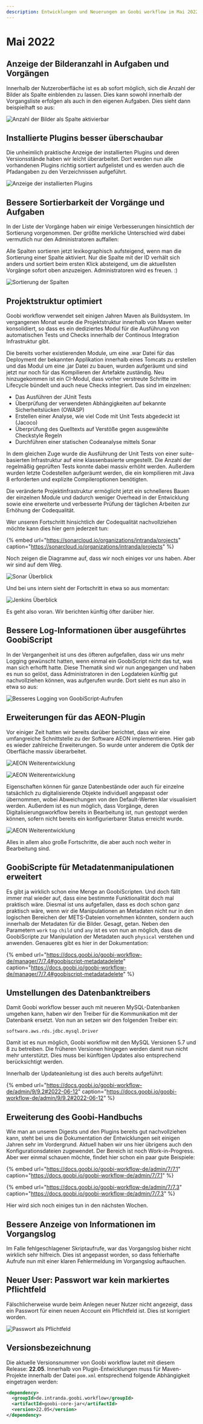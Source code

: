 ```yaml
---
description: Entwicklungen und Neuerungen an Goobi workflow im Mai 2022
---
```


# Mai 2022


## Anzeige der Bilderanzahl in Aufgaben und Vorgängen
Innerhalb der Nutzeroberfläche ist es ab sofort möglich, sich die Anzahl der Bilder als Spalte einblenden zu lassen. Dies kann sowohl innerhalb der Vorgangsliste erfolgen als auch in den eigenen Aufgaben. Dies sieht dann beispielhaft so aus:

![Anzahl der Bilder als Spalte aktivierbar](../.gitbook/assets/2205_imagenum_de.png)


## Installierte Plugins besser überschaubar
Die unheimlich praktische Anzeige der installierten Plugins und deren Versionsstände haben wir leicht überarbeitet. Dort werden nun alle vorhandenen Plugins richtig sortiert aufgelistet und es werden auch die Pfadangaben zu den Verzeichnissen aufgeführt.

![Anzeige der installierten Plugins](../.gitbook/assets/2205_plugins_de.png)

## Bessere Sortierbarkeit der Vorgänge und Aufgaben
In der Liste der Vorgänge haben wir einige Verbesserungen hinsichtlich der Sortierung vorgenommen. Der größte merkliche Unterschied wird dabei vermutlich nur den Administratoren auffallen:

Alle Spalten sortieren jetzt lexikographisch aufsteigend, wenn man die Sortierung einer Spalte aktiviert. Nur die Spalte mit der ID verhält sich anders und sortiert beim ersten Klick absteigend, um die aktuellsten Vorgänge sofort oben anzuzeigen. Administratoren wird es freuen. :)

![Sortierung der Spalten](../.gitbook/assets/2205_sorting_de.png)


## Projektstruktur optimiert
Goobi workflow verwendet seit einigen Jahren Maven als Buildsystem. Im vergangenen Monat wurde die Projektstruktur innerhalb von Maven weiter konsolidiert, so dass es ein dediziertes Modul für die Ausführung von automatischen Tests und Checks innerhalb der Continous Integration Infrastruktur gibt.

Die bereits vorher existierenden Module, um eine .war Datei für das Deployment der bekannten Applikation innerhalb eines Tomcats zu erstellen und das Modul um eine .jar Datei zu bauen, wurden aufgeräumt und sind jetzt nur noch für das Kompilieren der Artefakte zuständig. Neu hinzugekommen ist ein CI-Modul, dass vorher verstreute Schritte im Lifecycle bündelt und auch neue Checks integriert. Das sind im einzelnen:

* Das Ausführen der JUnit Tests
* Überprüfung der verwendeten Abhängigkeiten auf bekannte Sicherheitslücken (OWASP)
* Erstellen einer Analyse, wie viel Code mit Unit Tests abgedeckt ist (Jacoco)
* Überprüfung des Quelltexts auf Verstöße gegen ausgewählte Checkstyle Regeln
* Durchführen einer statischen Codeanalyse mittels Sonar

In dem gleichen Zuge wurde die Ausführung der Unit Tests von einer suite-basierten Infrastruktur auf eine klassenbasierte umgestellt. Die Anzahl der regelmäßig geprüften Tests konnte dabei massiv erhöht werden. Außerdem wurden letzte Codestellen aufgeräumt werden, die ein kompilieren mit Java 8 erforderten und explizite Compileroptionen benötigten.

Die veränderte Projektinfrastruktur ermöglicht jetzt ein schnelleres Bauen der einzelnen Module und dadurch weniger Overhead in der Entwicklung sowie eine erweiterte und verbesserte Prüfung der täglichen Arbeiten zur Erhöhung der Codequalität.

Wer unseren Fortschritt hinsichtlich der Codequalität nachvollziehen möchte kann dies hier gern jederzeit tun:

{% embed url="https://sonarcloud.io/organizations/intranda/projects" caption="https://sonarcloud.io/organizations/intranda/projects" %}

Noch zeigen die Diagramme auf, dass wir noch einiges vor uns haben. Aber wir sind auf dem Weg.

![Sonar Überblick](../.gitbook/assets/2205_sonar_de.png)

Und bei uns intern sieht der Fortschritt in etwa so aus momentan:

![Jenkins Überblick](../.gitbook/assets/2205_jenkins_de.png)

Es geht also voran. Wir berichten künftig öfter darüber hier.


## Bessere Log-Informationen über ausgeführtes GoobiScript
In der Vergangenheit ist uns des öfteren aufgefallen, dass wir uns mehr Logging gewünscht hatten, wenn einmal ein GoobiScript nicht das tut, was man sich erhofft hatte. Diese Thematik sind wir nun angegangen und haben es nun so gelöst, dass Administratoren in den Logdateien künftig gut nachvollziehen können, was aufgerufen wurde. Dort sieht es nun also in etwa so aus:

![Besseres Logging von GoobiScript-Aufrufen](../.gitbook/assets/2205_goobiscriptlog_de.png)


## Erweiterungen für das AEON-Plugin
Vor einiger Zeit hatten wir bereits darüber berichtet, dass wir eine umfangreiche Schnittstelle zu der Software AEON implementieren. Hier gab es wieder zahlreiche Erweiterungen. So wurde unter anderem die Optik der Oberfläche massiv überarbeitet.

![AEON Weiterentwicklung](../.gitbook/assets/2205_aeon2_de.png)

![AEON Weiterentwicklung](../.gitbook/assets/2205_aeon3_de.png)

Eigenschaften können für ganze Datenbestände oder auch für einzelne tatsächlich zu digitalisierende Objekte individuell angepasst oder übernommen, wobei Abweichungen von den Default-Werten klar visualisiert werden. Außerdem ist es nun möglich, dass Vorgänge, deren Digitalisierungsworkflow bereits in Bearbeitung ist, nun gestoppt werden können, sofern nicht bereits ein konfigurierbarer Status erreicht wurde.

![AEON Weiterentwicklung](../.gitbook/assets/2205_aeon1_de.png)

Alles in allem also große Fortschritte, die aber auch noch weiter in Bearbeitung sind.


## GoobiScripte für Metadatenmanipulationen erweitert
Es gibt ja wirklich schon eine Menge an GoobiScripten. Und doch fällt immer mal wieder auf, dass eine bestimmte Funktionalität doch mal praktisch wäre. Diesmal ist uns aufgefallen, dass es doch schon ganz praktisch wäre, wenn wir die Manipulationen an Metadaten nicht nur in den logischen Bereichen der METS-Dateien vornehmen könnten, sondern auch innerhalb der Metadaten für die Bilder. Gesagt, getan. Neben den Parametern `work` `top` `child` und `any` ist es von nun an möglich, dass die GoobiScripte zur Manipulation der Metadaten auch `physical` verstehen und anwenden. Genaueres gibt es hier in der Dokumentation:

{% embed url="https://docs.goobi.io/goobi-workflow-de/manager/7/7.4#goobiscript-metadatadelete" caption="https://docs.goobi.io/goobi-workflow-de/manager/7/7.4#goobiscript-metadatadelete" %}


## Umstellungen des Datenbanktreibers
Damit Goobi workflow besser auch mit neueren MySQL-Datenbanken umgehen kann, haben wir den Treiber für die Kommunikation mit der Datenbank ersetzt. Von nun an setzen wir den folgenden Treiber ein:

```
software.aws.rds.jdbc.mysql.Driver
```

Damit ist es nun möglich, Goobi workflow mit den MySQL Versionen 5.7 und 8 zu betreiben. Die früheren Versionen hingegen werden damit nun nicht mehr unterstützt. Dies muss bei künftigen Updates also entsprechend berücksichtigt werden.

Innerhalb der Updateanleitung ist dies auch bereits aufgeführt:

{% embed url="https://docs.goobi.io/goobi-workflow-de/admin/9/9.2#2022-06-12" caption="https://docs.goobi.io/goobi-workflow-de/admin/9/9.2#2022-06-12" %}


## Erweiterung des Goobi-Handbuchs
Wie man an unseren Digests und den Plugins bereits gut nachvollziehen kann, steht bei uns die Dokumentation der Entwicklungen seit einigen Jahren sehr im Vordergrund. Aktuell haben wir uns hier übrigens auch den Konfigurationsdateien zugewendet. Der Bereich ist noch Work-in-Progress. Aber wer einmal schauen möchte, findet hier schon ein paar gute Beispiele:

{% embed url="https://docs.goobi.io/goobi-workflow-de/admin/7/7.1" caption="https://docs.goobi.io/goobi-workflow-de/admin/7/7.1" %}

{% embed url="https://docs.goobi.io/goobi-workflow-de/admin/7/7.3" caption="https://docs.goobi.io/goobi-workflow-de/admin/7/7.3" %}

Hier wird sich noch einiges tun in den nächsten Wochen.


## Bessere Anzeige von Informationen im Vorgangslog
Im Falle fehlgeschlagener Skriptaufrufe, war das Vorgangslog bisher nicht wirklich sehr hilfreich. Dies ist angepasst worden, so dass fehlerhafte Aufrufe nun mit einer klaren Fehlermeldung im Vorgangslog auftauchen.


## Neuer User: Passwort war kein markiertes Pflichtfeld
Fälschlicherweise wurde beim Anlegen neuer Nutzer nicht angezeigt, dass ein Passwort für einen neuen Account ein Pflichtfeld ist. Dies ist korrigiert worden.

![Passwort als Pflichtfeld](../.gitbook/assets/2205_password_de.png)


## Versionsbezeichnung
Die aktuelle Versionsnummer von Goobi workflow lautet mit diesem Release: **22.05**.
Innerhalb von Plugin-Entwicklungen muss für Maven-Projekte innerhalb der Datei `pom.xml` entsprechend folgende Abhängigkeit eingetragen werden:

```xml
<dependency>
  <groupId>de.intranda.goobi.workflow</groupId>
  <artifactId>goobi-core-jar</artifactId>
  <version>22.05</version>
</dependency>
```
